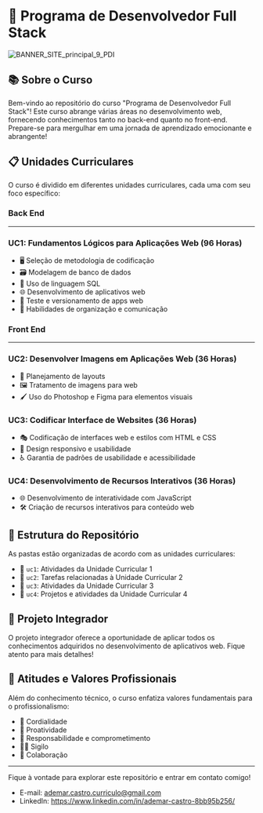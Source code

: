 # 🚀 Programa de Desenvolvedor Full Stack

![BANNER_SITE_principal_9_PDI](https://github.com/AdemarCastro/senac-dev-fullstack/assets/25653698/baad4d78-4a76-40b8-8a11-d0c31063a326)

## 📚 Sobre o Curso
Bem-vindo ao repositório do curso "Programa de Desenvolvedor Full Stack"! Este curso abrange várias áreas no desenvolvimento web, fornecendo conhecimentos tanto no back-end quanto no front-end. Prepare-se para mergulhar em uma jornada de aprendizado emocionante e abrangente!

## 📋 Unidades Curriculares
O curso é dividido em diferentes unidades curriculares, cada uma com seu foco específico:

### Back End
---
### UC1: Fundamentos Lógicos para Aplicações Web (96 Horas)
- 🖥️ Seleção de metodologia de codificação
- 🗃️ Modelagem de banco de dados
- 💾 Uso de linguagem SQL
- 🌐 Desenvolvimento de aplicativos web
- 🧪 Teste e versionamento de apps web
- 📝 Habilidades de organização e comunicação

### Front End
---
### UC2: Desenvolver Imagens em Aplicações Web (36 Horas)
- 🎨 Planejamento de layouts
- 🖼️ Tratamento de imagens para web
- 🖌️ Uso do Photoshop e Figma para elementos visuais 

### UC3: Codificar Interface de Websites (36 Horas)
- 🎭 Codificação de interfaces web e estilos com HTML e CSS
- 📱 Design responsivo e usabilidade
- ♿ Garantia de padrões de usabilidade e acessibilidade

### UC4: Desenvolvimento de Recursos Interativos (36 Horas)
- 🌐 Desenvolvimento de interatividade com JavaScript
- 🛠️ Criação de recursos interativos para conteúdo web

## 📂 Estrutura do Repositório
As pastas estão organizadas de acordo com as unidades curriculares:

- 📁 `uc1`: Atividades da Unidade Curricular 1
- 📁 `uc2`: Tarefas relacionadas à Unidade Curricular 2
- 📁 `uc3`: Atividades da Unidade Curricular 3
- 📁 `uc4`: Projetos e atividades da Unidade Curricular 4

## 🎯 Projeto Integrador
O projeto integrador oferece a oportunidade de aplicar todos os conhecimentos adquiridos no desenvolvimento de aplicativos web. Fique atento para mais detalhes!

## 💼 Atitudes e Valores Profissionais
Além do conhecimento técnico, o curso enfatiza valores fundamentais para o profissionalismo:
- 🤝 Cordialidade
- 🤔 Proatividade
- 📝 Responsabilidade e comprometimento
- 🕵️‍♂️ Sigilo
- 🤲 Colaboração

---

Fique à vontade para explorar este repositório e entrar em contato comigo!

- E-mail: ademar.castro.curriculo@gmail.com
- LinkedIn: https://www.linkedin.com/in/ademar-castro-8bb95b256/
